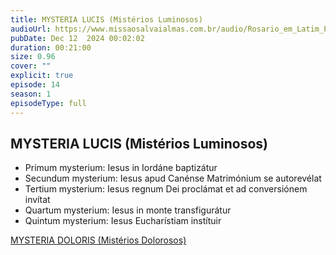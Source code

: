```yaml
---
title: MYSTERIA LUCIS (Mistérios Luminosos)
audioUrl: https://www.missaosalvaialmas.com.br/audio/Rosario_em_Latim_Papa_Bento_XV_Luminosos.mp3
pubDate: Dec 12  2024 00:02:02
duration: 00:21:00
size: 0.96
cover: ""
explicit: true
episode: 14
season: 1
episodeType: full
---
```


## MYSTERIA LUCIS (Mistérios Luminosos)

  - Primum mysterium: Iesus in Iordáne baptizátur
  - Secundum mysterium: Iesus apud Canénse Matrimónium se autorevélat
  - Tertium mysterium: Iesus regnum Dei proclámat et ad conversiónem invítat
  - Quartum mysterium: Iesus in monte transfigurátur
  - Quintum mysterium: Iesus Eucharístiam instítuir

<div class="text-center mt-16">
  <a class="btn btn-accent mt-9" href="/episode/post13">MYSTERIA DOLORIS (Mistérios Dolorosos)</a>
</div>